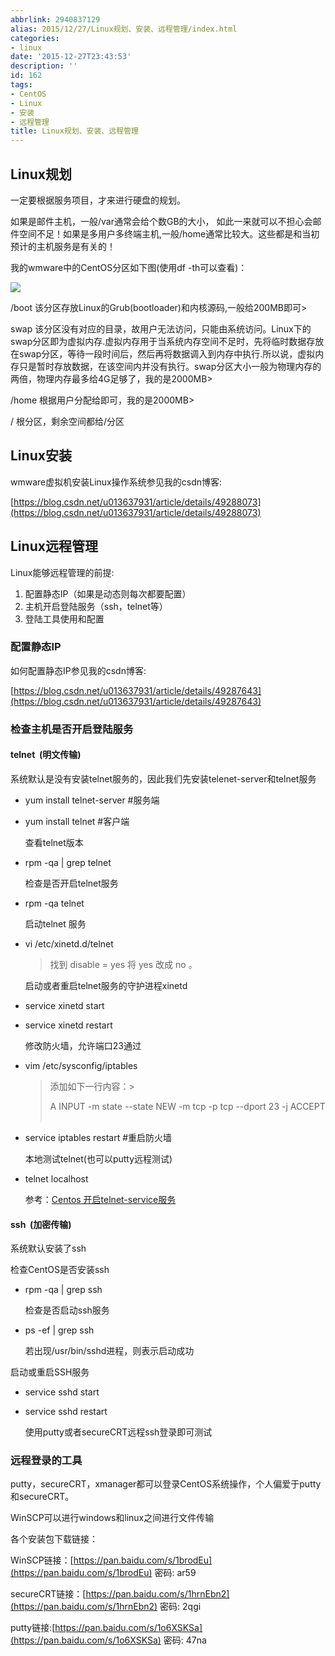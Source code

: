 ```yaml
---
abbrlink: 2940837129
alias: 2015/12/27/Linux规划、安装、远程管理/index.html
categories:
- linux
date: '2015-12-27T23:43:53'
description: ''
id: 162
tags:
- CentOS
- Linux
- 安装
- 远程管理
title: Linux规划、安装、远程管理
---
```









## Linux规划

一定要根据服务项目，才来进行硬盘的规划。

如果是邮件主机，一般/var通常会给个数GB的大小， 如此一来就可以不担心会邮件空间不足！如果是多用户多终端主机,一般/home通常比较大。这些都是和当初预计的主机服务是有关的！

<!--more-->

我的wmware中的CentOS分区如下图(使用df -th可以查看)：

![](https://flowsnow.oss-cn-shanghai.aliyuncs.com/history/Flowsnow%E6%9F%A5%E7%9C%8BLinux%E7%A3%81%E7%9B%98%E5%88%86%E5%8C%BA.jpg)

/boot 该分区存放Linux的Grub(bootloader)和内核源码,一般给200MB即可> 

swap 该分区没有对应的目录，故用户无法访问，只能由系统访问。Linux下的swap分区即为虚拟内存.虚拟内存用于当系统内存空间不足时，先将临时数据存放在swap分区，等待一段时间后，然后再将数据调入到内存中执行.所以说，虚拟内存只是暂时存放数据，在该空间内并没有执行。swap分区大小一般为物理内存的两倍，物理内存最多给4G足够了，我的是2000MB> 

/home 根据用户分配给即可，我的是2000MB> 

/ 根分区，剩余空间都给/分区

## Linux安装

wmware虚拟机安装Linux操作系统参见我的csdn博客:

[https://blog.csdn.net/u013637931/article/details/49288073](https://blog.csdn.net/u013637931/article/details/49288073)

## Linux远程管理

Linux能够远程管理的前提:

1. 配置静态IP（如果是动态则每次都要配置）
2. 主机开启登陆服务（ssh，telnet等）
3. 登陆工具使用和配置

### 配置静态IP

如何配置静态IP参见我的csdn博客:

[https://blog.csdn.net/u013637931/article/details/49287643](https://blog.csdn.net/u013637931/article/details/49287643)

### 检查主机是否开启登陆服务

#### telnet  (明文传输)

系统默认是没有安装telnet服务的，因此我们先安装telenet-server和telnet服务

* yum install telnet-server #服务端

* yum install telnet #客户端

  查看telnet版本

* rpm -qa | grep telnet

  检查是否开启telnet服务

* rpm -qa telnet

  启动telnet 服务

* vi /etc/xinetd.d/telnet

  > 找到 disable = yes 将 yes 改成 no 。

  启动或者重启telnet服务的守护进程xinetd

* service xinetd start

* service xinetd restart

  修改防火墙，允许端口23通过

* vim /etc/sysconfig/iptables

  > 添加如下一行内容：> 
  >
  > A INPUT -m state --state NEW -m tcp -p tcp --dport 23 -j ACCEPT
  > ​
* service iptables restart #重启防火墙

  本地测试telnet(也可以putty远程测试)

* telnet localhost

  参考：[Centos 开启telnet-service服务](https://www.cnblogs.com/xlmeng1988/archive/2012/04/24/telnet-server.html)

#### ssh  (加密传输)

系统默认安装了ssh

检查CentOS是否安装ssh

* rpm -qa | grep ssh

  检查是否启动ssh服务

* ps -ef | grep ssh

  若出现/usr/bin/sshd进程，则表示启动成功

启动或重启SSH服务

* service sshd start

* service sshd restart

  使用putty或者secureCRT远程ssh登录即可测试

### 远程登录的工具

putty，secureCRT，xmanager都可以登录CentOS系统操作，个人偏爱于putty和secureCRT。

WinSCP可以进行windows和linux之间进行文件传输

各个安装包下载链接：

WinSCP链接：[https://pan.baidu.com/s/1brodEu](https://pan.baidu.com/s/1brodEu) 密码: ar59

secureCRT链接：[https://pan.baidu.com/s/1hrnEbn2](https://pan.baidu.com/s/1hrnEbn2) 密码: 2qgi

putty链接:[https://pan.baidu.com/s/1o6XSKSa](https://pan.baidu.com/s/1o6XSKSa) 密码: 47na